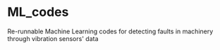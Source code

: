 # ML_codes
Re-runnable Machine Learning codes for detecting faults in machinery through vibration sensors' data
